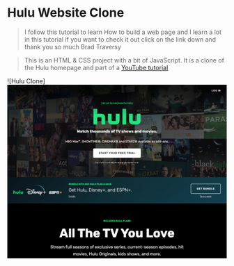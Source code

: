 # Hulu Website Clone



> I follow this tutorial to learn How to build a web page and I learn a lot in this tutorial if you want to check it out click on the link down and thank you so much Brad Traversy 

> This is an HTML & CSS project with a bit of JavaScript. It is a clone of the Hulu homepage and part of a [YouTube tutorial](https://www.youtube.com/watch?v=9OVLaEjY-Rc)

![Hulu Clone]<img src="img/screen.png" alt="Hulu Clone">
